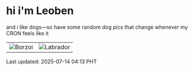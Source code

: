 # hi i'm Leoben

and i like dogs—so have some random dog pics that change whenever my CRON feels like it

|  |  |
|--------|----------|
| ![Borzoi](https://random-dog-vercel.vercel.app/api/random-borzoi?v=1752437592) | ![Labrador](https://random-dog-vercel.vercel.app/api/random-labrador?v=1752437592) |

Last updated: 2025-07-14 04:13 PHT

